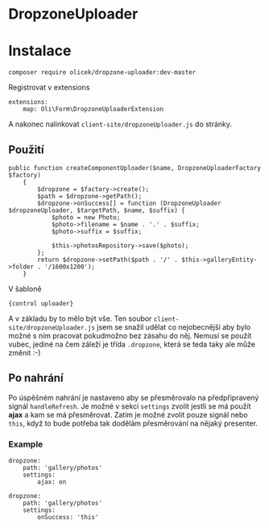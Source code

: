 # DropzoneUploader

Instalace
============

	composer require olicek/dropzone-uploader:dev-master

Registrovat v extensions

```
extensions:
    map: Oli\Form\DropzoneUploaderExtension 
```
    	
A nakonec nalinkovat `client-site/dropzoneUploader.js` do stránky.

## Použití

```
public function createComponentUploader($name, DropzoneUploaderFactory $factory)
	{
		$dropzone = $factory->create();
		$path = $dropzone->getPath();
		$dropzone->onSuccess[] = function (DropzoneUploader $dropzoneUploader, $targetPath, $name, $suffix) {
			$photo = new Photo;
			$photo->filename = $name . '.' . $suffix;
			$photo->suffix = $suffix;

			$this->photosRepository->save($photo);
		};
		return $dropzone->setPath($path . '/' . $this->galleryEntity->folder . '/1600x1200');
	}
```

V šabloně

```
{control uploader}
```

A v základu by to mělo být vše. Ten soubor `client-site/dropzoneUploader.js` jsem se snažil udělat co nejobecnější aby bylo možné s ním pracovat pokudmožno bez zásahu do něj. Nemusí se použít vubec, jediné na čem záleží je třída `.dropzone`, která se teda taky ale může změnit :-)

## Po nahrání

Po úspěšném nahrání je nastaveno aby se přesměrovalo na předpřipravený signál `handleRefresh`.
Je možné v sekci `settings` zvolit jestli se má použít **ajax** a kam se má přesměrovat.
Zatím je možné zvolit pouze signál nebo `this`, když to bude potřeba tak dodělám přesměrování na nějaký presenter.

### Example

```
dropzone:
	path: 'gallery/photos'
	settings:
	    ajax: on
```


```
dropzone:
	path: 'gallery/photos'
	settings:
	    onSuccess: 'this'
```
